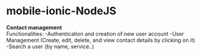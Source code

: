 # mobile-ionic-NodeJS

**Contact management**<br/>
Functionalities:
-Authentication and creation of new user account
-User Management (Create, edit, delete, and view contact details by clicking on it)
-Search a user (by name, service..)
